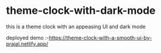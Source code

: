 # theme-clock-with-dark-mode
this is a theme clock with an appeasing UI and dark mode



deployed demo :-https://theme-clock-with-a-smooth-ui-by-prajal.netlify.app/
